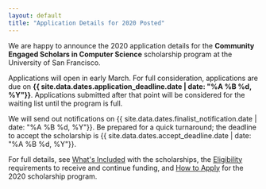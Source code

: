 ```yaml
---
layout: default
title: "Application Details for 2020 Posted"
---
```


We are happy to announce the 2020 application details for the **Community Engaged Scholars in Computer Science** scholarship program at the University of San Francisco.

Applications will open in early March. For full consideration, applications are due on **{{ site.data.dates.application_deadline.date | date: "%A %B %d, %Y"}}**. Applications submitted after that point will be considered for the waiting list until the program is full.

We will send out notifications on {{ site.data.dates.finalist_notification.date | date: "%A %B %d, %Y"}}. Be prepared for a quick turnaround; the deadline to accept the scholarship is {{ site.data.dates.accept_deadline.date | date: "%A %B %d, %Y"}}.

For full details, see [What's Included](/scholarships/included.html) with the scholarships, the [Eligibility](/scholarships/eligibility.html) requirements to receive and continue funding, and [How to Apply](/scholarships/apply.html) for the 2020 scholarship program.

